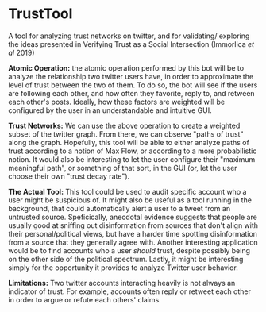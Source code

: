 # TrustTool
A tool for analyzing trust networks on twitter, and for validating/ exploring the ideas presented in Verifying Trust as a Social Intersection (Immorlica *et al* 2019) 

**Atomic Operation:** the atomic operation performed by this bot will be to analyze the relationship two twitter users have, in order to approximate the level of trust between the two of them. To do so, the bot will see if the users are following each other, and how often they favorite, reply to, and retween each other's posts. Ideally, how these factors are weighted will be configured by the user in an understandable and intuitive GUI.

**Trust Networks:** We can use the above operation to create a weighted subset of the twitter graph. From there, we can observe "paths of trust" along the graph. Hopefully, this tool will be able to either analyze paths of trust according to a notion of Max Flow, or according to a more probabilistic notion. It would also be interesting to let the user configure their "maximum meaningful path", or something of that sort, in the GUI (or, let the user choose their own "trust decay rate").

**The Actual Tool:** This tool could be used to audit specific account who a user might be suspicious of. It might also be useful as a tool running in the background, that could automatically alert a user to a tweet from an untrusted source. Speficically, anecdotal evidence suggests that people are usually good at sniffing out disinformation from sources that don't align with their personal/political views, but have a harder time spotting disinformation from a source that they generally agree with. Another interesting application would be to find accounts who a user *should* trust, despite possibly being on the other side of the political spectrum. Lastly, it might be interesting simply for the opportunity it provides to analyze Twitter user behavior.

**Limitations:** Two twitter accounts interacting heavily is not always an indicator of trust. For example, accounts often reply or retweet each other in order to argue or refute each others' claims. 
